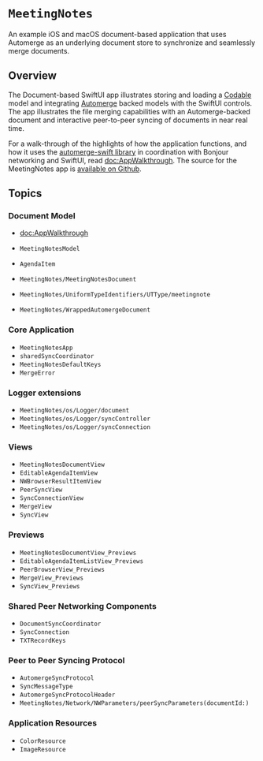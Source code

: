 # ``MeetingNotes``

An example iOS and macOS document-based application that uses Automerge as an underlying document store to synchronize and seamlessly merge documents.   

## Overview

The Document-based SwiftUI app illustrates storing and loading a [Codable](https://developer.apple.com/documentation/swift/codable) model and integrating [Automerge](https://automerge.org/) backed models with the SwiftUI controls.
The app illustrates the file merging capabilities with an Automerge-backed document and interactive peer-to-peer syncing of documents in near real time.

For a walk-through of the highlights of how the application functions, and how it uses the [automerge-swift library](https://automerge.org/automerge-swift/documentation/automerge/) in coordination with Bonjour networking and SwiftUI, read <doc:AppWalkthrough>.
The source for the MeetingNotes app is [available on Github](https://github.com/automerge/MeetingNotes).

## Topics

### Document Model

- <doc:AppWalkthrough>
- ``MeetingNotesModel``
- ``AgendaItem``

- ``MeetingNotes/MeetingNotesDocument``
- ``MeetingNotes/UniformTypeIdentifiers/UTType/meetingnote``
- ``MeetingNotes/WrappedAutomergeDocument``

### Core Application

- ``MeetingNotesApp``
- ``sharedSyncCoordinator``
- ``MeetingNotesDefaultKeys``
- ``MergeError``

### Logger extensions

- ``MeetingNotes/os/Logger/document``
- ``MeetingNotes/os/Logger/syncController``
- ``MeetingNotes/os/Logger/syncConnection``

### Views

- ``MeetingNotesDocumentView``
- ``EditableAgendaItemView``
- ``NWBrowserResultItemView``
- ``PeerSyncView``
- ``SyncConnectionView``
- ``MergeView``
- ``SyncView``

### Previews

- ``MeetingNotesDocumentView_Previews``
- ``EditableAgendaItemListView_Previews``
- ``PeerBrowserView_Previews``
- ``MergeView_Previews``
- ``SyncView_Previews``

### Shared Peer Networking Components

- ``DocumentSyncCoordinator``
- ``SyncConnection``
- ``TXTRecordKeys``

### Peer to Peer Syncing Protocol

- ``AutomergeSyncProtocol``
- ``SyncMessageType`` 
- ``AutomergeSyncProtocolHeader``
- ``MeetingNotes/Network/NWParameters/peerSyncParameters(documentId:)``

### Application Resources

- ``ColorResource``
- ``ImageResource``
